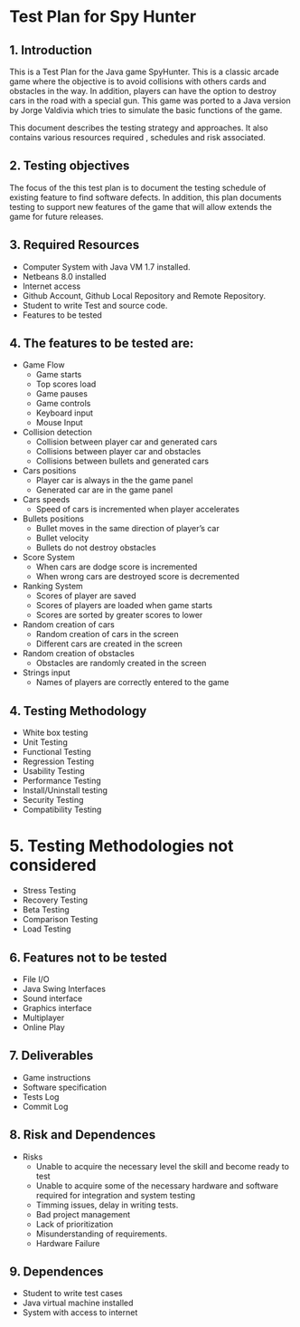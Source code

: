 # Test Plan for Spy Hunter

## 1. Introduction

This is a Test Plan for the Java game SpyHunter. This is a classic arcade game where the objective is to avoid collisions with others cards and obstacles in the way. In addition, players can have the option to destroy cars in the road with a special gun. 
This game was ported to a Java version by Jorge Valdivia which tries to simulate the basic functions of the game.

This document describes the testing strategy and approaches. It also contains various resources required , schedules and risk associated.

## 2. Testing objectives

The focus of the this test plan is to document the testing schedule of existing feature to find software defects. In addition, this plan documents testing to support new features of the game that will allow extends the game for future releases. 

## 3. Required Resources 

* Computer System with Java VM 1.7 installed.
* Netbeans 8.0 installed
* Internet access
* Github Account, Github Local Repository and Remote Repository.
* Student to write Test and source code.
* Features to be tested 
	
## 4. The features to be tested are:

* Game Flow
	* Game starts
	* Top scores load
	* Game pauses
	* Game controls
	* Keyboard input
	* Mouse Input
* Collision detection
	* Collision between player car and generated cars
	* Collisions between player car and obstacles
	* Collisions between bullets and generated cars
* Cars positions
	* Player car is always in the the game panel
	* Generated car are in the game panel
* Cars speeds
	* Speed of cars is incremented when player accelerates
* Bullets positions
	* Bullet moves in the same direction of player’s car 
	* Bullet velocity
	* Bullets do not destroy obstacles
* Score System
	* When cars are dodge score is incremented
	* When wrong cars are destroyed score is decremented
* Ranking System
	* Scores of player are saved
	* Scores of players are loaded when game starts
	* Scores are sorted by greater scores to lower
* Random creation of cars
	* Random creation of cars in the screen
	* Different cars are created in the screen
* Random creation of obstacles
	* Obstacles are randomly created in the screen
* Strings input
	* Names of players are correctly entered to the game

## 4. Testing Methodology
* White box testing
* Unit Testing
* Functional Testing
* Regression Testing
* Usability Testing
* Performance Testing
* Install/Uninstall testing
* Security Testing
* Compatibility Testing

# 5. Testing Methodologies not considered
* Stress Testing
* Recovery Testing
* Beta Testing
* Comparison Testing
* Load Testing

## 6. Features not to be tested
* File I/O
* Java Swing Interfaces
* Sound interface
* Graphics interface
* Multiplayer
* Online Play

## 7. Deliverables
* Game instructions
* Software specification
* Tests Log
* Commit Log

## 8. Risk and Dependences
* Risks
	* Unable to acquire the necessary level the skill and become ready to test
	* Unable to acquire some of the necessary hardware and software required for integration and system testing
	* Timming issues, delay in writing tests. 
	* Bad project management 
	* Lack of prioritization
	* Misunderstanding of requirements.
	* Hardware Failure 

## 9. Dependences
* Student to write test cases
* Java virtual machine installed
* System with access to internet


